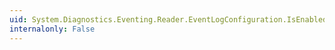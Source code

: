 ```yaml
---
uid: System.Diagnostics.Eventing.Reader.EventLogConfiguration.IsEnabled
internalonly: False
---
```

